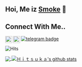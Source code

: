 ## Hoi, Me iz [Smoke](https://t.me/I_m_smoke) 🤪


## Connect With Me.. 
<a href="https://github.com/Smoke-007">
  <img align="left" alt="Hitsuka's Github" width="22px" src="https://cdn.jsdelivr.net/npm/simple-icons@v3/icons/github.svg" />
</a>
<a href="https://t.me/I_m_smoke">
  <img align="left" alt="Hitsuka's Telegram" width="22px" src="https://cdn.jsdelivr.net/npm/simple-icons@v3/icons/telegram.svg" />
</a>


[![telegram badge](https://img.shields.io/badge/Smoke-007-30302f?style=flat&logo=telegram)](https://t.me/I_m_smoke)


![Hits](https://hits.seeyoufarm.com/api/count/incr/badge.svg?url=https://github.com/Smoke-007/)



<a href="https://github.com/Smoke-007">
  <img align="center" src="https://github-readme-stats.vercel.app/api/top-langs/?username=Smoke-007&theme=dark&hide_langs_below=1" />
</a>
<a href="https://github.com/Smoke-007">
 <img align="center" src="https://github-readme-stats.vercel.app/api?username=Smoke-007&show_icons=true&theme=dark&line_height=30" alt="Ｈｉｔｓｕｋａ's github stats"/>
</a>
<div align="center">
